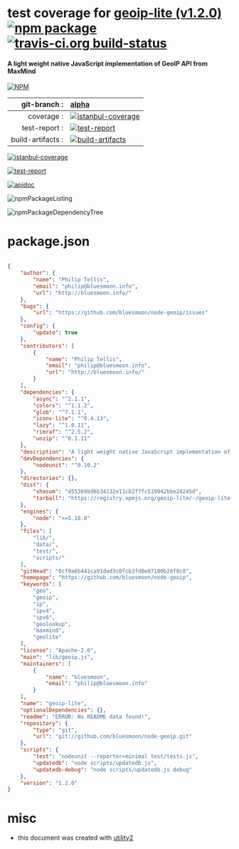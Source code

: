 # test coverage for  [geoip-lite (v1.2.0)](https://github.com/bluesmoon/node-geoip)  [![npm package](https://img.shields.io/npm/v/npmtest-geoip-lite.svg?style=flat-square)](https://www.npmjs.org/package/npmtest-geoip-lite) [![travis-ci.org build-status](https://api.travis-ci.org/npmtest/node-npmtest-geoip-lite.svg)](https://travis-ci.org/npmtest/node-npmtest-geoip-lite)
#### A light weight native JavaScript implementation of GeoIP API from MaxMind

[![NPM](https://nodei.co/npm/geoip-lite.png?downloads=true)](https://www.npmjs.com/package/geoip-lite)

| git-branch : | [alpha](https://github.com/npmtest/node-npmtest-geoip-lite/tree/alpha)|
|--:|:--|
| coverage : | [![istanbul-coverage](https://npmtest.github.io/node-npmtest-geoip-lite/build/coverage.badge.svg)](https://npmtest.github.io/node-npmtest-geoip-lite/build/coverage.html/index.html)|
| test-report : | [![test-report](https://npmtest.github.io/node-npmtest-geoip-lite/build/test-report.badge.svg)](https://npmtest.github.io/node-npmtest-geoip-lite/build/test-report.html)|
| build-artifacts : | [![build-artifacts](https://npmtest.github.io/node-npmtest-geoip-lite/glyphicons_144_folder_open.png)](https://github.com/npmtest/node-npmtest-geoip-lite/tree/gh-pages/build)|

[![istanbul-coverage](https://npmtest.github.io/node-npmtest-geoip-lite/build/screenCapture.buildCustomOrg.browser.coverage.html.png)](https://npmtest.github.io/node-npmtest-geoip-lite/build/coverage.html/index.html)

[![test-report](https://npmtest.github.io/node-npmtest-geoip-lite/build/screenCapture.buildCustomOrg.browser.%252Fhome%252Ftravis%252Fbuild%252Fnpmtest%252Fnode-npmtest-geoip-lite%252Ftmp%252Fbuild%252Ftest-report.html.png)](https://npmtest.github.io/node-npmtest-geoip-lite/build/test-report.html)

[![apidoc](https://npmdoc.github.io/node-npmdoc-geoip-lite/build/screenCapture.buildApidoc.browser.%252Fhome%252Ftravis%252Fbuild%252Fnpmdoc%252Fnode-npmdoc-geoip-lite%252Ftmp%252Fbuild%252Fapidoc.html.png)](https://npmdoc.github.io/node-npmdoc-geoip-lite/build/apidoc.html)

![npmPackageListing](https://npmtest.github.io/node-npmtest-geoip-lite/build/screenCapture.npmPackageListing.svg)

![npmPackageDependencyTree](https://npmtest.github.io/node-npmtest-geoip-lite/build/screenCapture.npmPackageDependencyTree.svg)



# package.json

```json

{
    "author": {
        "name": "Philip Tellis",
        "email": "philip@bluesmoon.info",
        "url": "http://bluesmoon.info/"
    },
    "bugs": {
        "url": "https://github.com/bluesmoon/node-geoip/issues"
    },
    "config": {
        "update": true
    },
    "contributors": [
        {
            "name": "Philip Tellis",
            "email": "philip@bluesmoon.info",
            "url": "http://bluesmoon.info/"
        }
    ],
    "dependencies": {
        "async": "^2.1.1",
        "colors": "^1.1.2",
        "glob": "^7.1.1",
        "iconv-lite": "^0.4.13",
        "lazy": "^1.0.11",
        "rimraf": "^2.5.2",
        "unzip": "^0.1.11"
    },
    "description": "A light weight native JavaScript implementation of GeoIP API from MaxMind",
    "devDependencies": {
        "nodeunit": "^0.10.2"
    },
    "directories": {},
    "dist": {
        "shasum": "d55369bd6b34132e11cb2f7fc519942bbe24245d",
        "tarball": "https://registry.npmjs.org/geoip-lite/-/geoip-lite-1.2.0.tgz"
    },
    "engines": {
        "node": ">=5.10.0"
    },
    "files": [
        "lib/",
        "data/",
        "test/",
        "scripts/"
    ],
    "gitHead": "0cf9a6b441ca91dad3c0fcb3fd0e07180b28f0c8",
    "homepage": "https://github.com/bluesmoon/node-geoip",
    "keywords": [
        "geo",
        "geoip",
        "ip",
        "ipv4",
        "ipv6",
        "geolookup",
        "maxmind",
        "geolite"
    ],
    "license": "Apache-2.0",
    "main": "lib/geoip.js",
    "maintainers": [
        {
            "name": "bluesmoon",
            "email": "philip@bluesmoon.info"
        }
    ],
    "name": "geoip-lite",
    "optionalDependencies": {},
    "readme": "ERROR: No README data found!",
    "repository": {
        "type": "git",
        "url": "git://github.com/bluesmoon/node-geoip.git"
    },
    "scripts": {
        "test": "nodeunit --reporter=minimal test/tests.js",
        "updatedb": "node scripts/updatedb.js",
        "updatedb-debug": "node scripts/updatedb.js debug"
    },
    "version": "1.2.0"
}
```



# misc
- this document was created with [utility2](https://github.com/kaizhu256/node-utility2)
